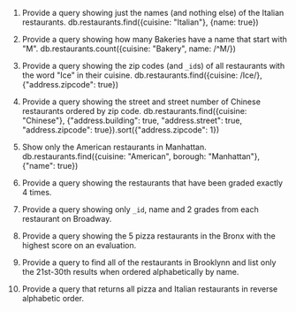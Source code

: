 1. Provide a query showing just the names (and nothing else) of the Italian
restaurants.
db.restaurants.find({cuisine: "Italian"}, {name: true})

2. Provide a query showing how many Bakeries have a name that start with "M".
db.restaurants.count({cuisine: "Bakery", name: /^M/})

3. Provide a query showing the zip codes (and `_id`s) of all restaurants with
the word "Ice" in their cuisine.
db.restaurants.find({cuisine: /Ice/}, {"address.zipcode": true})

4. Provide a query showing the street and street number of Chinese restaurants
ordered by zip code.
db.restaurants.find({cuisine: "Chinese"}, {"address.building": true, "address.street": true, "address.zipcode": true}).sort({"address.zipcode": 1})

5. Show only the American restaurants in Manhattan.
db.restaurants.find({cuisine: "American", borough: "Manhattan"}, {"name": true})

6. Provide a query showing the restaurants that have been graded exactly 4
times.
<Your query here>

7. Provide a query showing only `_id`, name and 2 grades from each restaurant on
Broadway.
<Your query here>

8. Provide a query showing the 5 pizza restaurants in the Bronx with the highest
score on an evaluation.
<Your query here>

9. Provide a query to find all of the restaurants in Brooklynn and list only the
21st-30th results when ordered alphabetically by name.
<Your query here>

10. Provide a query that returns all pizza and Italian restaurants in reverse
alphabetic order.
<Your query here>
